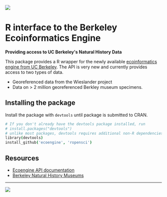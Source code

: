 
![](https://travis-ci.org/ropensci/ecoengine.png?branch=master)


# R interface to the Berkeley Ecoinformatics Engine


**Providing access to UC Berkeley's Natural History Data**


This package provides a R wrapper for the newly available [ecoinformatics engine from UC Berkeley](http://ecoengine.berkeley.edu/). The API is very new and currently provides access to two types of data.

* Georeferenced data from the Wieslander project
* Data on > 2 million georeferenced Berkley museum specimens.

## Installing the package

Install the package with `devtools` until package is submitted to CRAN.

```coffee
# If you don't already have the devtools package installed, run
# install.packages("devtools")
# unlike most packages, devtools requires additional non-R dependencies depending on your OS. See → https://github.com/karthik/dlab-advanced-r/blob/master/installation.md#installation for more information. 
library(devtools)
install_github('ecoengine', 'ropensci')
```

## Resources

* [Ecoengine API documentation](http://ecoengine.berkeley.edu/developers/)
* [Berkeley Natural History Museums](http://bnhm.berkeley.edu/)

---

[![](http://ropensci.org/public_images/github_footer.png)](http://ropensci.org)